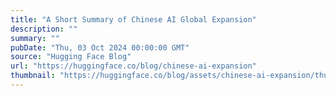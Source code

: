 ```yaml
---
title: "A Short Summary of Chinese AI Global Expansion"
description: ""
summary: ""
pubDate: "Thu, 03 Oct 2024 00:00:00 GMT"
source: "Hugging Face Blog"
url: "https://huggingface.co/blog/chinese-ai-expansion"
thumbnail: "https://huggingface.co/blog/assets/chinese-ai-expansion/thumbnail.png"
---
```


